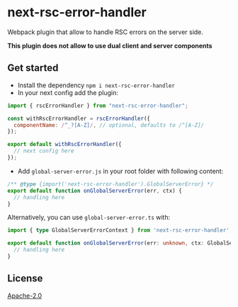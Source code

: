# next-rsc-error-handler

Webpack plugin that allow to handle RSC errors on the server side.

**This plugin does not allow to use dual client and server components**

## Get started

- Install the dependency `npm i next-rsc-error-handler`
- In your next config add the plugin:

```javascript
import { rscErrorHandler } from "next-rsc-error-handler";

const withRscErrorHandler = rscErrorHandler({
  componentName: /^_?[A-Z]/, // optional, defaults to /^[A-Z]/
});

export default withRscErrorHandler({
  // next config here
});
```

- Add `global-server-error.js` in your root folder with following content:

```javascript
/** @type {import('next-rsc-error-handler').GlobalServerError} */
export default function onGlobalServerError(err, ctx) {
  // handling here
}
```

Alternatively, you can use `global-server-error.ts` with:

```typescript
import { type GlobalServerErrorContext } from 'next-rsc-error-handler';

export default function onGlobalServerError(err: unknown, ctx: GlobalServerErrorContext) {
  // handling here
}
```

## License

[Apache-2.0](https://choosealicense.com/licenses/apache-2.0/)
